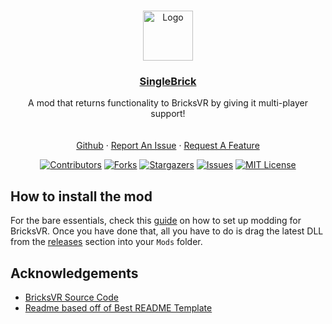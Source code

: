<!--
This README.md template was NOT orginally created by me(notbeer)! This is a fork of:
https://github.com/othneildrew/Best-README-Template
-->


<!-- PROJECT LOGO -->
<br />
<p align="center">
<a href="https://github.com/BricksVR-Modding/BricksVR-Modding-Guide">
    <img src="https://avatars.githubusercontent.com/u/94014912?s=200&v=4" alt="Logo" width="80" height="80">
  </a>
  <h3 align="center"><u>SingleBrick</u></h3>

  <p align="center">
    A mod that returns functionality to BricksVR by giving it multi-player support!
    <br />
    <br />
    <br />
    <a href="https://github.com/BricksVR-Modding/SingleBrick">Github</a>
    ·
    <a href="https://github.com/BricksVR-Modding/SingleBrick/issues/new">Report An Issue</a>
    ·
    <a href="https://github.com/BricksVR-Modding/SingleBrick/issues/new">Request A Feature</a>
  </p>
</p>
<div align="center">

  [![Contributors][contributors-shield]][contributors-url]
  [![Forks][forks-shield]][forks-url]
  [![Stargazers][stars-shield]][stars-url]
  [![Issues][issues-shield]][issues-url]
  [![MIT License][license-shield]][license-url]
</div>

## How to install the mod

For the bare essentials, check this [guide](https://github.com/BricksVR-Modding/SingleBrick) on how to set up modding for BricksVR. Once you have done that, all you have to do is drag the latest DLL from the [releases](https://github.com/BricksVR-Modding/SingleBrick/releases) section into your `Mods` folder.


## Acknowledgements

* [BricksVR Source Code](https://github.com/d12/bricksvr-game)
* [Readme based off of Best README Template](https://github.com/othneildrew/Best-README-Template)

[contributors-shield]: https://img.shields.io/github/contributors/BricksVR-Modding/SingleBrick.svg?style=for-the-badge
[contributors-url]: https://github.com/BricksVR-Modding/SingleBrick/graphs/contributors
[forks-shield]: https://img.shields.io/github/forks/BricksVR-Modding/SingleBrick.svg?style=for-the-badge
[forks-url]: https://github.com/https://github.com/BricksVR-Modding/SingleBrick/network/members
[stars-shield]: https://img.shields.io/github/stars/BricksVR-Modding/SingleBrick.svg?style=for-the-badge
[stars-url]: https://github.com/BricksVR-Modding/SingleBrickstargazers
[issues-shield]: https://img.shields.io/github/issues/BricksVR-Modding/SingleBrick.svg?style=for-the-badge
[issues-url]: https://github.com/BricksVR-Modding/SingleBrick
[license-shield]: https://img.shields.io/github/license/BricksVR-Modding/SingleBrick.svg?style=for-the-badge
[license-url]: https://github.com/BricksVR-Modding/SingleBrick/blob/main/LICENSE
